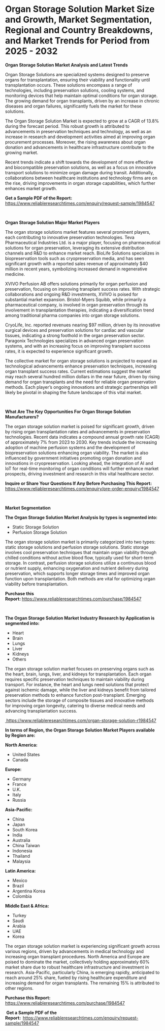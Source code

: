 <p><h1>Organ Storage Solution Market Size and Growth, Market Segmentation, Regional and Country Breakdowns, and Market Trends for Period from 2025 -  2032</h1></p><p><strong>Organ Storage Solution Market Analysis and Latest Trends</strong></p>
<p><p>Organ Storage Solutions are specialized systems designed to preserve organs for transplantation, ensuring their viability and functionality until transplantation occurs. These solutions encompass a range of technologies, including preservation solutions, cooling systems, and monitoring devices that help maintain optimal conditions for organ storage. The growing demand for organ transplants, driven by an increase in chronic diseases and organ failures, significantly fuels the market for these solutions.</p><p>The Organ Storage Solution Market is expected to grow at a CAGR of 13.8% during the forecast period. This robust growth is attributed to advancements in preservation techniques and technology, as well as an increase in research and development activities aimed at improving organ procurement processes. Moreover, the rising awareness about organ donation and advancements in healthcare infrastructure contribute to the growing market. </p><p>Recent trends indicate a shift towards the development of more effective and biocompatible preservation solutions, as well as a focus on innovative transport solutions to minimize organ damage during transit. Additionally, collaborations between healthcare institutions and technology firms are on the rise, driving improvements in organ storage capabilities, which further enhances market growth.</p></p>
<p><strong>Get a Sample PDF of the Report:&nbsp;</strong> <a href="https://www.reliableresearchtimes.com/enquiry/request-sample/1984547?utm_campaign=3260&utm_medium=2&utm_source=Github&utm_content=ia&utm_term=13042025&utm_id=organ-storage-solution">https://www.reliableresearchtimes.com/enquiry/request-sample/1984547</a></p>
<p>&nbsp;</p>
<p><strong>Organ Storage Solution Major Market Players</strong></p>
<p><p>The organ storage solutions market features several prominent players, each contributing to innovative preservation technologies. Teva Pharmaceutical Industries Ltd. is a major player, focusing on pharmaceutical solutions for organ preservation, leveraging its extensive distribution channels and R&D to enhance market reach. BioLife Solutions specializes in biopreservation tools such as cryopreservation media, and has seen significant growth with a reported sales revenue of approximately $40 million in recent years, symbolizing increased demand in regenerative medicine.</p><p>XVIVO Perfusion AB offers solutions primarily for organ perfusion and preservation, focusing on improving transplant success rates. With strategic collaborations and ongoing R&D investments, XVIVO is poised for substantial market expansion. Bristol-Myers Squibb, while primarily a pharmaceutical company, is involved in organ preservation through its involvement in transplantation therapies, indicating a diversification trend among traditional pharma companies into organ storage solutions.</p><p>CryoLife, Inc. reported revenues nearing $97 million, driven by its innovative surgical devices and preservation solutions for cardiac and vascular tissues, indicating a strong foothold in the organ preservation sector. Paragonix Technologies specializes in advanced organ preservation systems, and with an increasing focus on improving transplant success rates, it is expected to experience significant growth.</p><p>The collective market for organ storage solutions is projected to expand as technological advancements enhance preservation techniques, increasing organ transplant success rates. Current estimations suggest the market may reach several hundred million dollars in the near future, driven by rising demand for organ transplants and the need for reliable organ preservation methods. Each player’s ongoing innovations and strategic partnerships will likely be pivotal in shaping the future landscape of this vital market.</p></p>
<p>&nbsp;</p>
<p><strong>What Are The Key Opportunities For Organ Storage Solution Manufacturers?</strong></p>
<p><p>The organ storage solution market is poised for significant growth, driven by rising organ transplantation rates and advancements in preservation technologies. Recent data indicates a compound annual growth rate (CAGR) of approximately 7% from 2023 to 2030. Key trends include the increasing adoption of machine perfusion systems and the development of biopreservation solutions enhancing organ viability. The market is also influenced by government initiatives promoting organ donation and innovations in cryopreservation. Looking ahead, the integration of AI and IoT for real-time monitoring of organ conditions will further enhance market prospects, driving investment and research in this vital healthcare sector.</p></p>
<p><strong>Inquire or Share Your Questions If Any Before Purchasing This Report:</strong> <a href="https://www.reliableresearchtimes.com/enquiry/pre-order-enquiry/1984547?utm_campaign=3260&utm_medium=2&utm_source=Github&utm_content=ia&utm_term=13042025&utm_id=organ-storage-solution">https://www.reliableresearchtimes.com/enquiry/pre-order-enquiry/1984547</a></p>
<p>&nbsp;</p>
<p><strong>Market Segmentation</strong></p>
<p><strong>The Organ Storage Solution Market Analysis by types is segmented into:</strong></p>
<p><ul><li>Static Storage Solution</li><li>Perfusion Storage Solution</li></ul></p>
<p><p>The organ storage solution market is primarily categorized into two types: static storage solutions and perfusion storage solutions. Static storage involves cool preservation techniques that maintain organ viability through chilled conditions without active blood flow, typically used for short-term storage. In contrast, perfusion storage solutions utilize a continuous blood or nutrient supply, enhancing oxygenation and nutrient delivery during preservation, which supports longer storage times and improved organ function upon transplantation. Both methods are vital for optimizing organ viability before transplantation.</p></p>
<p><strong>Purchase this Report:&nbsp;</strong><a href="https://www.reliableresearchtimes.com/purchase/1984547?utm_campaign=3260&utm_medium=2&utm_source=Github&utm_content=ia&utm_term=13042025&utm_id=organ-storage-solution">https://www.reliableresearchtimes.com/purchase/1984547</a></p>
<p>&nbsp;</p>
<p><strong>The Organ Storage Solution Market Industry Research by Application is segmented into:</strong></p>
<p><ul><li>Heart</li><li>Brain</li><li>Lungs</li><li>Liver</li><li>Kidneys</li><li>Others</li></ul></p>
<p><p>The organ storage solution market focuses on preserving organs such as the heart, brain, lungs, liver, and kidneys for transplantation. Each organ requires specific preservation techniques to maintain viability during transport. For instance, the heart and lungs need solutions that protect against ischemic damage, while the liver and kidneys benefit from tailored preservation methods to enhance function post-transplant. Emerging sectors include the storage of composite tissues and innovative methods for improving organ longevity, catering to diverse medical needs and advancing transplantation success.</p></p>
<p><a href="https://www.reliableresearchtimes.com/organ-storage-solution-r1984547?utm_campaign=3260&utm_medium=2&utm_source=Github&utm_content=ia&utm_term=13042025&utm_id=organ-storage-solution">&nbsp;https://www.reliableresearchtimes.com/organ-storage-solution-r1984547</a></p>
<p><strong>In terms of Region, the Organ Storage Solution Market Players available by Region are:</strong></p>
<p>
    <p> <strong> North America: </strong>
        <ul>
            <li>United States</li>
            <li>Canada</li>
        </ul>
        </p> 
    <p> <strong> Europe: </strong>
        <ul>
            <li>Germany</li>
            <li>France</li>
            <li>U.K.</li>
            <li>Italy</li>
            <li>Russia</li>
        </ul>
        </p> 
    <p> <strong> Asia-Pacific: </strong>
        <ul>
            <li>China</li>
            <li>Japan</li>
            <li>South Korea</li>
            <li>India</li>
            <li>Australia</li>
            <li>China Taiwan</li>
            <li>Indonesia</li>
            <li>Thailand</li>
            <li>Malaysia</li>
        </ul>
        </p> 
    <p> <strong> Latin America: </strong>
        <ul>
            <li>Mexico</li>
            <li>Brazil</li>
            <li>Argentina Korea</li>
            <li>Colombia</li>
        </ul>
        </p> 
    <p> <strong> Middle East & Africa: </strong>
        <ul>
            <li>Turkey</li>
            <li>Saudi</li>
            <li>Arabia</li>
            <li>UAE</li>
            <li>Korea</li>
        </ul>
    </p>
    </p>
<p><p>The organ storage solution market is experiencing significant growth across various regions, driven by advancements in medical technology and increasing organ transplant procedures. North America and Europe are poised to dominate the market, collectively holding approximately 60% market share due to robust healthcare infrastructure and investment in research. Asia-Pacific, particularly China, is emerging rapidly, anticipated to reach around 25% share, fueled by rising healthcare expenditure and increasing demand for organ transplants. The remaining 15% is attributed to other regions.</p></p>
<p><strong>Purchase this Report: </strong><a href="https://www.reliableresearchtimes.com/purchase/1984547?utm_campaign=3260&utm_medium=2&utm_source=Github&utm_content=ia&utm_term=13042025&utm_id=organ-storage-solution">https://www.reliableresearchtimes.com/purchase/1984547</a></p>
<p>&nbsp;<strong>Get a Sample PDF of the Report:&nbsp;&nbsp;</strong><a href="https://www.reliableresearchtimes.com/enquiry/request-sample/1984547?utm_campaign=3260&utm_medium=2&utm_source=Github&utm_content=ia&utm_term=13042025&utm_id=organ-storage-solution">https://www.reliableresearchtimes.com/enquiry/request-sample/1984547</a></p>
<p><strong></strong></p>
<p><p></p><p></p><p></p></p>